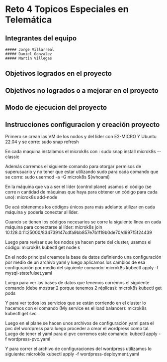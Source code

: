 # Reto 4 Topicos Especiales en Telemática

## Integrantes del equipo
	##### Jorge Villarreal
 	##### Daniel Gonzalez
  	##### Martin Villegas

## Objetivos logrados en el proyecto

## Objetivos no logrados o a mejorar en el proyecto


## Modo de ejecucion del proyecto

## Instrucciones configuracion y creación proyecto
Primero se crean las VM de los nodos y del líder con E2-MICRO Y Ubuntu 22.04 y se corre:
	sudo snap refresh
	
En cada maquina instalamos el microk8s con : 
sudo snap install microk8s --classic

Además corremos el siguiente comando para otorgar permisos de superusuario y no tener que estar utilizando sudo para cada comando que se corre:
sudo usermod -a -G microk8s $(whoami)

En la máquina que va a ser el líder (control plane) usamos el código (se corre n cantidad de máquinas que haya para obtener un código para cada uno): 
microk8s add-node
	
De acá obtenemos los códigos únicos para más adelante utilizar en cada máquina y poderla conectar al líder.


Cuando se tienen los códigos necesarios se corre la siguiente línea en cada máquina para conectarse al líder:
	microk8s join 10.128.0.11:25000/834739147cdfa9bb857e7b1f19b0de70/d997f5f24439


Luego para revisar que los nodos ya hacen parte del cluster, usamos el código:
 microk8s kubectl get node
s




En el nodo principal creamos la base de datos definiendo una configuración por medio de un archivo yaml y luego aplicamos los cambios de esa configuración por medio del siguiente comando: 
	microk8s kubectl apply -f mysql-statefulset.yaml



Luego para ver las bases de datos que tenemos corremos el siguiente comando (debe mostrar 2 porque tenemos 2 réplicas):
microk8s kubectl get pods


Y para ver todos los servicios que se están corriendo en el cluster lo hacemos con el comando (My service es el load balancer):
	microk8s kubectl get svc




Luego en el plane se hacen unos archivos de configuración yaml para el pvc del wordpress para luego proceder a crear el wordpress como tal. Luego de tener el yaml para el pvc corremos este comando:
	kubectl apply -f wordpress-pvc.yaml

Y para correr el archivo de configuraciones del wordpress utilizamos lo siguiente:
	microk8s kubectl apply -f wordpress-deployment.yaml
